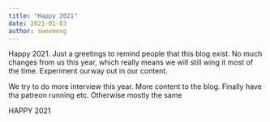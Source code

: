 ```yaml
---
title: "Happy 2021"
date: 2021-01-03
author: sweemeng
---
```

Happy 2021. Just a greetings to remind people that this blog exist. No much changes from us this year, which really means we will still wing it most of the time. Experiment ourway out in our content. 

We try to do more interview this year. More content to the blog. Finally have tha patreon running etc. Otherwise mostly the same

HAPPY 2021

